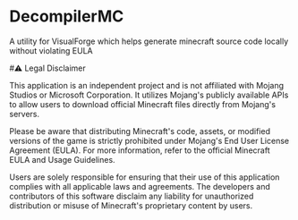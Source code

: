 # DecompilerMC
A utility for VisualForge which helps generate minecraft source code locally without violating EULA

#⚠️ Legal Disclaimer

This application is an independent project and is not affiliated with Mojang Studios or Microsoft Corporation. It utilizes Mojang's publicly available APIs to allow users to download official Minecraft files directly from Mojang's servers.

Please be aware that distributing Minecraft's code, assets, or modified versions of the game is strictly prohibited under Mojang's End User License Agreement (EULA). For more information, refer to the official Minecraft EULA and Usage Guidelines.

Users are solely responsible for ensuring that their use of this application complies with all applicable laws and agreements. The developers and contributors of this software disclaim any liability for unauthorized distribution or misuse of Minecraft's proprietary content by users.
